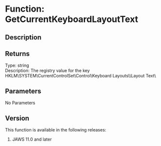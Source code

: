 # Function: GetCurrentKeyboardLayoutText

## Description

## Returns

Type: string\
Description: The registry value for the key
HKLM\\SYSTEM\\CurrentControlSet\\Control\\Keyboard Layouts\\\\Layout
Text\

## Parameters

No Parameters

## Version

This function is available in the following releases:

1.  JAWS 11.0 and later
